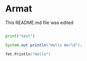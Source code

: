 # Armat

This README.md file was edited

```python

print("test")


```

```java
System.out.println("Hello World");
```

```go
fmt.Println("Hello")
```
